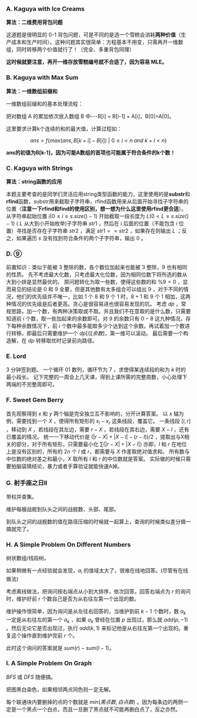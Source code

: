 ### A. Kaguya with Ice Creams

**算法：二维费用背包问题**

这道题是很明显的 0-1 背包问题，可是不同的是选一个雪糕会消耗**两种价值**（生产成本和生产时间）。这种问题其实很简单：方程基本不用变，只需再开一维数组，同时转移两个价值就行了！（完全、多重背包同理）

**这时候就要注意，再开一维存放雪糕编号就不合适了，因为容易 MLE。**



### B. Kaguya with Max Sum

**算法：一维数组前缀和**

一维数组前缀和的基本处理流程：

把对数组 A 的累加依次放入数组 B 中---B[i] = B[i-1] + A[i]，B[0]=A[0]。

这里要求计算k个连续的和的最大值，计算过程如：

$$
ans=f\{max(ans,B[k+i]-B[i])\ |\ 0 \leq i \lt n \ and\  k+i \lt n \}
$$

**ans的初值为B[k-1]，因为可能A数组的首项也可能属于符合条件的k个数！**



### C. Kaguya with Strings

**算法：string函数的应用**

本题主要考查的是同学们灵活应用string类型函数的能力，这里使用的是**substr**和**rfind**函数，substr用来截取子字符串，rfind函数用来从后面开始寻找子字符串的位置（**注意一下rfind和find的使用区别，想一想为什么这里使用rfind更合适**）。从字符串起始位置 $i(0 \leq i \leq s.size()-1)$ 开始截取一段长度为 $L(0\lt L\leq s.size()-1)$ ( $L$ 从大到小开始枚举)子字符串 $str1$ ，然后在 $i$ 后面的位置（不能包含 $i$ 位置）寻找是否存在子字符串 $str2$ ，满足 $str1==str2$ ，如果存在则输出 $L$ ；反之，如果遍历 $s$ 没有找到符合条件的两个子字符串，输出 $0$ 。



### D. ⑨

前置知识：类似于能被 $3$ 整除的数，各个数位加起来也能被 $3$ 整除，$9$ 也有相同的性质。
先不考虑最大化数，只考虑最大化位数，因为相同位数下将所选的数从大到小排是显然最优的。
原问题转化为取一些数，使得这些数的和 $\%9=0$ ，显而易见的结论是 $0$ 和 $9$ 全要，但是其他数有太多组合可以组出 $9$ ，对于不同的情况，他们的优先级并不唯一，比如 $1$ 个 $8$ 和 $9$ 个 $1$ 时，$8+1$ 和 $9$ 个 $1$ 相加，这两种情况的优先级是后者更高。贪心是很容易进也很容易发现的坑。
考虑 $dp$ ，常规思路，加一个数，有两种决策取或不取。并且我们不在意取的是什么数，只需要知道前 $i$ 个数，取一些加起来的余数即可。对 $9$ 的余数只有 $0-8$ 这九种情况，存下每种余数情况下，前 $i$ 个数中最多能取多少个达到这个余数。再试着加一个数进行转移。即最后只需要维护一个 $dp[i][余数]$，第一维可以滚动。
最后需要一个构造解，在 $dp$ 转移取优时记录前向路径。



### E. Lord

$3$ 分钟签到题。
一个循环 $01$ 数列，循环节为 $7$ ，求使得某连续段的和为 $k$ 时的最小段长。
记下完整的一周会上几天课，得到上课所需的完整周数，小心处理下两端的不完整周即可。



### F. Sweet Gem Berry

首先观察得到 $x$ 和 $y$ 两个轴是完全独立互不影响的，分开计算答案。
以 $x$ 轴为例，需要找到一个 $X$ ，使得所有矩形的 $x_l - x_r$ 这条线段，覆盖它。
一条线段 $[l,r]$ ，移动到 $X$ ，若线段在其左边，需要 $r-X$ ，若线段在其右边，需要 $X-l$ ，还有已覆盖的情况。
统一一下移动代价是 $(|r-X|+|X-l|-(r-l))/2$ ，提取出与X相关的部分，对于所有矩形，只需要最小化 $\sum (|r-X|+|X-l|)$
亦即，$l$ 和 $r$ 在地位上是没有区别的，所有的 $2n$ 个 $l$ 或 $r$，都需要与 $X$ 作差取绝对值求和。
所有数与中位数的绝对差之和最小，$X$ 取所有 $l$ 和 $r$ 的中位数就是答案。
实际做的时候只需要拍脑袋猜结论，暴力或者手算验证就能快速A掉。



### G. 射手座之日II

带权并查集。

维护每艘战舰到队头之间的战舰数、头部、尾部。

到队头之间的战舰数的值在路径压缩的时候就一起算上，查询的时候类似差分搞一搞就完了。



### H.  A Simple Problem On Different Numbers

树状数组/线段树。

如果稍微有一点经验就会发现，$a_i$ 的值域太大了，很难在线地回答。(尽管有在线做法)

考虑离线做法，把询问按右端点从小到大排序，依次回答。回答右端点为 $r$ 的询问时，维护好前 $r$ 个数自己是否为从右往左第一个出现的数。

维护操作很简单，因为询问是从左往右回答的，当维护到前 $k-1$ 个数时，数 $a_k$ 一定是从右往左的第一个 $a_k$ ，如果 $a_k$ 曾经在位置 $p$ 出现过，那么就 $add(p,-1)$ 。然后无论它是否出现过，执行 $add(k,1)$ 来标记他是从右往左第一个出现的。重复这个操作直到维护完前 $r$ 个。

此时这个询问的答案就是 $sum(r)-sum(l-1)$。



### I. A Simple Problem On Graph

$BFS$ 或 $DFS$ 随便搞。

把图黑白染色，如果相邻两点同色则一定无解。

每个联通块内要删掉的点的个数就是 $min(黑点数,白点数)$ 。因为每条边的两侧一定是一个黑点一个白点，而且一旦删了黑点就不可能再删白点了，反之亦然。